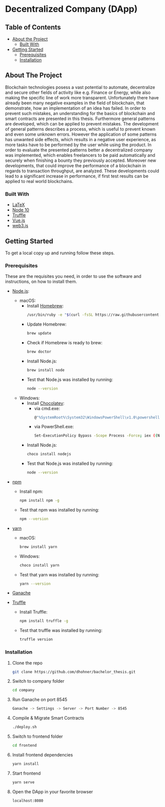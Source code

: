 # Decentralized Company (DApp)

<!-- TABLE OF CONTENTS -->

## Table of Contents

- [About the Project](#about-the-project)
  - [Built With](#built-with)
- [Getting Started](#getting-started)
  - [Prerequisites](#prerequisites)
  - [Installation](#installation)

<!-- ABOUT THE PROJECT -->

## About The Project

Blockchain technologies posess a vast potential to automate, decentralize and secure other fields of activity like e.g. Finance or Energy, while also making the specific line of work more transparent. Unfortunately there have already been many negative examples in the field of blockchain, that demonstrate, how an implementation of an idea has failed. In order to prevent such mistakes, an understanding for the basics of blockchain and smart contracts are presented in this thesis. Furthermore general patterns are developed, which can be applied to prevent mistakes. The development of general patterns describes a process, which is useful to prevent known and even some unknown errors. However the application of some patterns has unwanted side effects, which results in a negative user experience, as more tasks have to be performed by the user while using the product. In order to evaluate the presented patterns better a decentralized company was implemented, which enables freelancers to be paid automatically and securely when finishing a bounty they previously accepted. Moreover new developments, that could improve the performance of a blockchain in regards to transaction throughput, are analyzed. These developments could lead to a significant increase in performance, if first test results can be applied to real world blockchains.

### Built With

- [LaTeX](https://www.latex-project.org/)
- [Node 10](https://nodejs.org/en/)
- [Truffle](https://truffleframework.com/truffle)
- [Vue.js](https://vuejs.org/)
- [web3.js](https://web3js.readthedocs.io/en/1.0/getting-started.html)

<!-- GETTING STARTED -->

## Getting Started

To get a local copy up and running follow these steps.

### Prerequisites

These are the requisites you need, in order to use the software and instructions, on how to install them.

- [Node.js](https://nodejs.org/en/):

  - macOS:
    - Install [Homebrew](https://brew.sh/):
      ```sh
      /usr/bin/ruby -e "$(curl -fsSL https://raw.githubusercontent.com/Homebrew/install/master/install)"
      ```
    - Update Homebrew:
      ```sh
      brew update
      ```
    - Check if Homebrew is ready to brew:
      ```sh
      brew doctor
      ```
    - Install Node.js:
      ```sh
      brew install node
      ```
    - Test that Node.js was installed by running:
      ```sh
      node --version
      ```
  - Windows:
    - Install [Chocolatey](https://chocolatey.org/install):
      - via cmd.exe:
        ```sh
        @"%SystemRoot%\System32\WindowsPowerShell\v1.0\powershell.exe" -NoProfile -InputFormat None -ExecutionPolicy Bypass -Command "iex ((New-Object System.Net.WebClient).DownloadString('https://chocolatey.org/install.ps1'))" && SET "PATH=%PATH%;%ALLUSERSPROFILE%\chocolatey\bin"
        ```
      - via PowerShell.exe:
        ```sh
        Set-ExecutionPolicy Bypass -Scope Process -Force; iex ((New-Object System.Net.WebClient).DownloadString('https://chocolatey.org/install.ps1'))
        ```
    - Install Node.js:
      ```sh
      choco install nodejs
      ```
    - Test that Node.js was installed by running:
      ```sh
      node --version
      ```

- [npm](https://www.npmjs.com/)

  - Install npm:

    ```sh
    npm install npm -g
    ```

  - Test that npm was installed by running:

    ```sh
    npm --version
    ```

- [yarn](https://yarnpkg.com/en/docs/getting-started)

  - macOS:
    ```sh
    brew install yarn
    ```
  - Windows:
    ```sh
    choco install yarn
    ```
  - Test that yarn was installed by running:
    ```sh
    yarn --version
    ```

- [Ganache](https://truffleframework.com/ganache)
- [Truffle](https://truffleframework.com/truffle)
  - Install Truffle:
    ```sh
    npm install truffle -g
    ```
  - Test that truffle was installed by running:
    ```sh
    truffle version
    ```

### Installation

1. Clone the repo

   ```sh
   git clone https://github.com/dhohner/bachelor_thesis.git
   ```

2. Switch to company folder

   ```sh
   cd company
   ```

3. Run Ganache on port 8545

   ```sh
   Ganache -> Settings -> Server -> Port Number -> 8545
   ```

4. Compile & Migrate Smart Contracts

   ```sh
   ./deploy.sh
   ```

5. Switch to frontend folder

   ```sh
   cd frontend
   ```

6. Install frontend dependencies

   ```sh
   yarn install
   ```

7. Start frontend

   ```sh
   yarn serve
   ```

8. Open the DApp in your favorite browser

   ```sh
   localhost:8080
   ```
